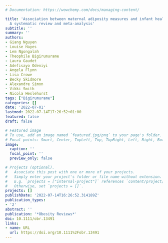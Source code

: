 ```yaml
---
# Documentation: https://wowchemy.com/docs/managing-content/

title: 'Association between maternal adiposity measures and infant health outcomes:
  A systematic review and meta-analysis'
subtitle: ''
summary: ''
authors:
- Giang Nguyen
- Louise Hayes
- Lem Ngongalah
- Theophile Bigirumurame
- Laura Gaudet
- Adefisayo Odeniyi
- Angela Flynn
- Lisa Crowe
- Becky Skidmore
- Alexandre Simon
- Vikki Smith
- Nicola Heslehurst
tags: ["Bigirumurame"]
categories: []
date: '2022-07-01'
lastmod: 2022-07-14T17:26:52+01:00
featured: false
draft: false

# Featured image
# To use, add an image named `featured.jpg/png` to your page's folder.
# Focal points: Smart, Center, TopLeft, Top, TopRight, Left, Right, BottomLeft, Bottom, BottomRight.
image:
  caption: ''
  focal_point: ''
  preview_only: false

# Projects (optional).
#   Associate this post with one or more of your projects.
#   Simply enter your project's folder or file name without extension.
#   E.g. `projects = ["internal-project"]` references `content/project/deep-learning/index.md`.
#   Otherwise, set `projects = []`.
projects: []
publishDate: '2022-07-14T16:26:52.314189Z'
publication_types:
- '2'
abstract: ''
publication: '*Obesity Reviews*'
doi: 10.1111/obr.13491
links:
- name: URL
  url: https://doi.org/10.1111%2Fobr.13491
---
```


